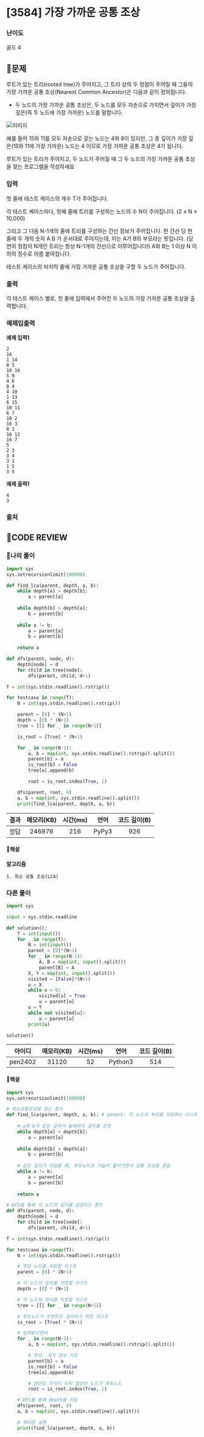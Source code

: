 # [3584] 가장 가까운 공통 조상

### **난이도**
골드 4
## **📝문제**
루트가 있는 트리(rooted tree)가 주어지고, 그 트리 상의 두 정점이 주어질 때 그들의 가장 가까운 공통 조상(Nearest Common Ancestor)은 다음과 같이 정의됩니다.

- 두 노드의 가장 가까운 공통 조상은, 두 노드를 모두 자손으로 가지면서 깊이가 가장 깊은(즉 두 노드에 가장 가까운) 노드를 말합니다.

![이미지](https://upload.acmicpc.net/4f2eae58-31bf-445f-a7a3-625505e7102c/-/preview/)

예를 들어 15와 11를 모두 자손으로 갖는 노드는 4와 8이 있지만, 그 중 깊이가 가장 깊은(15와 11에 가장 가까운) 노드는 4 이므로 가장 가까운 공통 조상은 4가 됩니다.

루트가 있는 트리가 주어지고, 두 노드가 주어질 때 그 두 노드의 가장 가까운 공통 조상을 찾는 프로그램을 작성하세요
### **입력**
첫 줄에 테스트 케이스의 개수 T가 주어집니다.

각 테스트 케이스마다, 첫째 줄에 트리를 구성하는 노드의 수 N이 주어집니다. (2 ≤ N ≤ 10,000)

그리고 그 다음 N-1개의 줄에 트리를 구성하는 간선 정보가 주어집니다. 한 간선 당 한 줄에 두 개의 숫자 A B 가 순서대로 주어지는데, 이는 A가 B의 부모라는 뜻입니다. (당연히 정점이 N개인 트리는 항상 N-1개의 간선으로 이루어집니다!) A와 B는 1 이상 N 이하의 정수로 이름 붙여집니다.

테스트 케이스의 마지막 줄에 가장 가까운 공통 조상을 구할 두 노드가 주어집니다.
### **출력**
각 테스트 케이스 별로, 첫 줄에 입력에서 주어진 두 노드의 가장 가까운 공통 조상을 출력합니다.
### **예제입출력**

**예제 입력1**

```
2
16
1 14
8 5
10 16
5 9
4 6
8 4
4 10
1 13
6 15
10 11
6 7
10 2
16 3
8 1
16 12
16 7
5
2 3
3 4
3 1
1 5
3 5
```

**예제 출력1**

```
4
3
```

### **출처**

## **🧐CODE REVIEW**

### **🧾나의 풀이**

```python
import sys
sys.setrecursionlimit(100000)

def find_lca(parent, depth, a, b):
    while depth[a] > depth[b]:
        a = parent[a]
    
    while depth[b] > depth[a]:
        b = parent[b]
    
    while a != b:
        a = parent[a]
        b = parent[b]
    
    return a

def dfs(parent, node, d):
    depth[node] = d
    for child in tree[node]:
        dfs(parent, child, d+1)

T = int(sys.stdin.readline().rstrip())

for testcase in range(T):
    N = int(sys.stdin.readline().rstrip())

    parent = [0] * (N+1)
    depth = [0] * (N+1)
    tree = [[] for _ in range(N+1)]

    is_root = [True] * (N+1)

    for _ in range(N-1):
        a, b = map(int, sys.stdin.readline().rstrip().split())
        parent[b] = a
        is_root[b] = False
        tree[a].append(b)

        root = is_root.index(True, 1)

    dfs(parent, root, 0)
    a, b = map(int, sys.stdin.readline().split())
    print(find_lca(parent, depth, a, b))
```

결과	| 메모리(KB) |	시간(ms) |	언어 |	코드 길이(B)
:----:|:-----:|:-----:|:-----:|:--------:
정답|246976|216|PyPy3|926
#### **📝해설**

**알고리즘**
```
1. 최소 공통 조상(LCA)
```

### **다른 풀이**

```python
import sys

input = sys.stdin.readline

def solution():
    T = int(input())
    for _ in range(T):
        N = int(input())
        parent = [0]*(N+1)
        for _ in range(N-1):
            A, B = map(int, input().split())
            parent[B] = A
        X, Y = map(int, input().split())
        visited = [False]*(N+1)
        u = X
        while u > 0:
            visited[u] = True
            u = parent[u]
        u = Y
        while not visited[u]:
            u = parent[u]
        print(u)

solution()
```

아이디 | 메모리(KB) |	시간(ms) |	언어 |	코드 길이(B) 
:-----:|:-----:|:-----:|:----:|:--------:
pen2402|31120|52|Python3|514
#### **📝해설**

```python
import sys
sys.setrecursionlimit(100000)

# 최소공통조상을 찾는 함수
def find_lca(parent, depth, a, b): # parent: 각 노드의 부모를 저장하는 리스트, depth: 각 노드의 깊이를 저장하는 리스트, # a, b: 쿼리
    
    # a와 b가 같은 깊이가 될때까지 깊이를 조정
    while depth[a] > depth[b]:
        a = parent[a]
    
    while depth[b] > depth[a]:
        b = parent[b]
    
    # 같은 깊이가 되었을 때, 부모노드로 거슬러 올라가면서 공통 조상을 찾음
    while a != b:
        a = parent[a]
        b = parent[b]
    
    return a

# DFS를 통해 각 노드의 깊이를 설정하는 함수
def dfs(parent, node, d):
    depth[node] = d
    for child in tree[node]:
        dfs(parent, child, d+1)

T = int(sys.stdin.readline().rstrip())

for testcase in range(T):
    N = int(sys.stdin.readline().rstrip())

    # 부모 노드를 저장할 리스트
    parent = [0] * (N+1)

    # 각 노드의 깊이를 저장할 리스트
    depth = [0] * (N+1)

    # 각 노드의 자식을 저장할 리스트
    tree = [[] for _ in range(N+1)]

    # 루트노드가 무엇인지 검사하기 위한 리스트
    is_root = [True] * (N+1)

    # 입력받으면서
    for _ in range(N-1):
        a, b = map(int, sys.stdin.readline().rstrip().split())

        # 부모, 자식 정보 저장
        parent[b] = a
        is_root[b] = False
        tree[a].append(b)

        # 한번도 자식이 되지 않았던 노드가 루트노드
        root = is_root.index(True, 1)

    # DFS를 통해 depth를 저장
    dfs(parent, root, 0)
    a, b = map(int, sys.stdin.readline().split())

    # 쿼리문 실행
    print(find_lca(parent, depth, a, b))
```